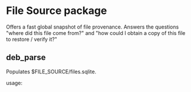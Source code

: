 
File Source package
===================

Offers a fast global snapshot of file provenance.
Answers the questions "where did this file come from?" and
"how could I obtain a copy of this file to restore / verify it?"

deb_parse
---------

Populates $FILE_SOURCE/files.sqlite.

usage:
